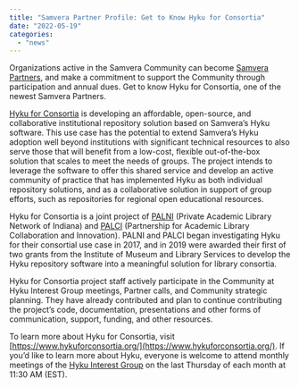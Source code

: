 ```yaml
---
title: "Samvera Partner Profile: Get to Know Hyku for Consortia"
date: "2022-05-19"
categories: 
  - "news"
---
```


Organizations active in the Samvera Community can become [Samvera Partners](https://samvera.atlassian.net/wiki/spaces/samvera/pages/1872461833/About+Samvera+Partners), and make a commitment to support the Community through participation and annual dues. Get to know Hyku for Consortia, one of the newest Samvera Partners. 

[Hyku for Consortia](https://www.hykuforconsortia.org/) is developing an affordable, open-source, and collaborative institutional repository solution based on Samvera’s Hyku software. This use case has the potential to extend Samvera’s Hyku adoption well beyond institutions with significant technical resources to also serve those that will benefit from a low-cost, flexible out-of-the-box solution that scales to meet the needs of groups. The project intends to leverage the software to offer this shared service and develop an active community of practice that has implemented Hyku as both individual repository solutions, and as a collaborative solution in support of group efforts, such as repositories for regional open educational resources.

Hyku for Consortia is a joint project of [PALNI](https://www.palni.org/) (Private Academic Library Network of Indiana) and [PALCI](https://palci.org/) (Partnership for Academic Library Collaboration and Innovation). PALNI and PALCI began investigating Hyku for their consortial use case in 2017, and in 2019 were awarded their first of two grants from the Institute of Museum and Library Services to develop the Hyku repository software into a meaningful solution for library consortia.

Hyku for Consortia project staff actively participate in the Community at Hyku Interest Group meetings, Partner calls, and Community strategic planning. They have already contributed and plan to continue contributing the project’s code, documentation, presentations and other forms of communication, support, funding, and other resources.

To learn more about Hyku for Consortia, visit [https://www.hykuforconsortia.org/](https://www.hykuforconsortia.org/). If you’d like to learn more about Hyku, everyone is welcome to attend monthly meetings of the [Hyku Interest Group](https://samvera.atlassian.net/wiki/spaces/samvera/pages/419533203/Samvera+Hyku+Interest+Group) on the last Thursday of each month at 11:30 AM (EST).
